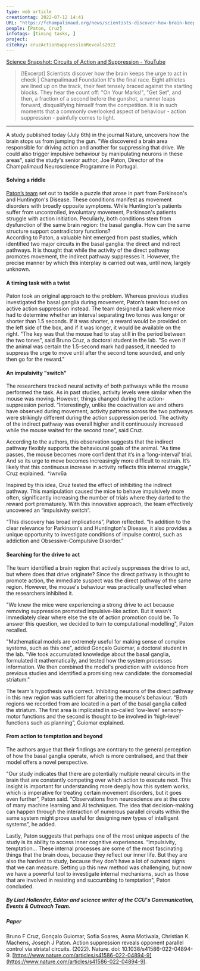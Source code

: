 ```yaml
---
type: web article
creationtag: 2022-07-12 14:41
URL: "https://fchampalimaud.org/news/scientists-discover-how-brain-keeps-urge-act-check"
people: [Paton, Cruz]
infotags: [timing tasks, ]
project:
citekey: cruzActionSuppressionReveals2022
---
```

[Science Snapshot: Circuits of Action and Suppression - YouTube](https://youtu.be/UjW7E8itxHQ)
> [!Excerpt] Scientists discover how the brain keeps the urge to act in check | Champalimaud Foundation
> It's the final race. Eight athletes are lined up on the track, their feet tensely braced against the starting blocks. They hear the count off: "On Your Marks!", "Get Set", and then, a fraction of a second before the gunshot, a runner leaps forward, disqualifying himself from the competition. It is in such moments that a commonly overlooked aspect of behaviour - action suppression - painfully comes to light.

---
A study published today (July 6th) in the journal Nature, uncovers how the brain stops us from jumping the gun. "We discovered a brain area responsible for driving action and another for suppressing that drive. We could also trigger impulsive behaviour by manipulating neurons in these areas", said the study's senior author, Joe Paton, Director of the Champalimaud Neuroscience Programme in Portugal.

#### Solving a riddle

[Paton’s team](https://fchampalimaud.org/research/groups/paton) set out to tackle a puzzle that arose in part from Parkinson's and Huntington's Disease. These conditions manifest as movement disorders with broadly opposite symptoms. While Huntington's patients suffer from uncontrolled, involuntary movement, Parkinson's patients struggle with action initiation. Peculiarly, both conditions stem from dysfunction of the same brain region: the basal ganglia. How can the same structure support contradictory functions?  
According to Paton, a valuable hint emerged from past studies, which identified two major circuits in the basal ganglia: the direct and indirect pathways. It is thought that while the activity of the direct pathway promotes movement, the indirect pathway suppresses it. However, the precise manner by which this interplay is carried out was, until now, largely unknown. 

#### A timing task with a twist

Paton took an original approach to the problem. Whereas previous studies investigated the basal ganglia during movement, Paton’s team focused on active action suppression instead. The team designed a task where mice had to determine whether an interval separating two tones was longer or shorter than 1.5 seconds. If it was shorter, a reward would be provided on the left side of the box, and if it was longer, it would be available on the right. "The key was that the mouse had to stay still in the period between the two tones", said Bruno Cruz, a doctoral student in the lab. "So even if the animal was certain the 1.5-second mark had passed, it needed to suppress the urge to move until after the second tone sounded, and only then go for the reward."

#### An impulsivity "switch"

The researchers tracked neural activity of both pathways while the mouse performed the task. As in past studies, activity levels were similar when the mouse was moving. However, things changed during the action-suppression period. “Interestingly, unlike the coactivation we and others have observed during movement, activity patterns across the two pathways were strikingly different during the action suppression period. The activity of the indirect pathway was overall higher and it continuously increased while the mouse waited for the second tone”, said Cruz.

According to the authors, this observation suggests that the indirect pathway flexibly supports the behavioural goals of the animal. "As time passes, the mouse becomes more confident that it’s in a ‘long-interval’ trial. And so its urge to move becomes increasingly more difficult to restrain. It’s likely that this continuous increase in activity reflects this internal struggle," Cruz explained.  ^iwrv6a

Inspired by this idea, Cruz tested the effect of inhibiting the indirect pathway. This manipulation caused the mice to behave impulsively more often, significantly increasing the number of trials where they darted to the reward port prematurely. With this innovative approach, the team effectively uncovered an “impulsivity switch”.

“This discovery has broad implications”, Paton reflected. “In addition to the clear relevance for Parkinson's and Huntington's Disease, it also provides a unique opportunity to investigate conditions of impulse control, such as addiction and Obsessive-Compulsive Disorder.”

#### Searching for the drive to act

The team identified a brain region that actively suppresses the drive to act, but where does that drive originate? Since the direct pathway is thought to promote action, the immediate suspect was the direct pathway of the same region. However, the mouse's behaviour was practically unaffected when the researchers inhibited it.

"We knew the mice were experiencing a strong drive to act because removing suppression promoted impulsive-like action. But it wasn't immediately clear where else the site of action promotion could be. To answer this question, we decided to turn to computational modelling", Paton recalled. 

"Mathematical models are extremely useful for making sense of complex systems, such as this one", added Gonçalo Guiomar, a doctoral student in the lab. "We took accumulated knowledge about the basal ganglia, formulated it mathematically, and tested how the system processes information. We then combined the model's prediction with evidence from previous studies and identified a promising new candidate: the dorsomedial striatum."

The team's hypothesis was correct. Inhibiting neurons of the direct pathway in this new region was sufficient for altering the mouse's behaviour. “Both regions we recorded from are located in a part of the basal ganglia called the striatum. The first area is implicated in so-called ‘low-level’ sensory-motor functions and the second is thought to be involved in ‘high-level’ functions such as planning”, Guiomar explained. 

#### From action to temptation and beyond

The authors argue that their findings are contrary to the general perception of how the basal ganglia operate, which is more centralised, and that their model offers a novel perspective. 

"Our study indicates that there are potentially multiple neural circuits in the brain that are constantly competing over which action to execute next. This insight is important for understanding more deeply how this system works, which is imperative for treating certain movement disorders, but it goes even further”, Paton said. “Observations from neuroscience are at the core of many machine learning and AI techniques. The idea that decision-making can happen through the interaction of numerous parallel circuits within the same system might prove useful for designing new types of intelligent systems”, he added. 

Lastly, Paton suggests that perhaps one of the most unique aspects of the study is its ability to access inner cognitive experiences. “Impulsivity, temptation… These internal processes are some of the most fascinating things that the brain does, because they reflect our inner life. But they are also the hardest to study, because they don't have a lot of outward signs that we can measure. Setting up this new method was challenging, but now we have a powerful tool to investigate internal mechanisms, such as those that are involved in resisting and succumbing to temptation", Paton concluded. 

##### *By Liad Hollender, Editor and science writer of the CCU's Communication, Events & Outreach Team.*

##### Paper

Bruno F Cruz, Gonçalo Guiomar, Sofia Soares, Asma Motiwala, Christian K. Machens, Joseph J Paton. Action suppression reveals opponent parallel control via striatal circuits. (2022). Nature. doi: 10.1038/s41586-022-04894-9. [https://www.nature.com/articles/s41586-022-04894-9](https://www.nature.com/articles/s41586-022-04894-9).
